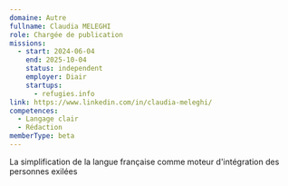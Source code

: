 ```yaml
---
domaine: Autre
fullname: Claudia MELEGHI
role: Chargée de publication
missions:
  - start: 2024-06-04
    end: 2025-10-04
    status: independent
    employer: Diair
    startups:
      - refugies.info
link: https://www.linkedin.com/in/claudia-meleghi/
competences:
  - Langage clair
  - Rédaction
memberType: beta
---
```

La simplification de la langue française comme moteur d'intégration des personnes exilées
